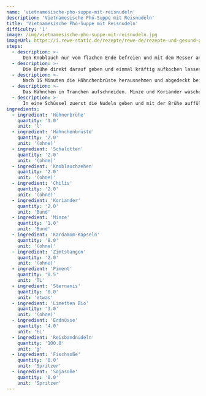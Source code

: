 ```yaml
---
name: 'vietnamesische-pho-suppe-mit-reisnudeln'
description: 'Vietnamesische Phó-Suppe mit Reisnudeln'
title: 'Vietnamesische Phó-Suppe mit Reisnudeln'
difficulty: '1'
image: /img/vietnamesische-pho-suppe-mit-reisnudeln.jpg
imageUrl: https://i.rewe-static.de/rezepte/rewe-de/rezepte-und-gesund-geniessen/rezepte/video-rezepte/vietnamesisches-pho/vietnamesisches-pho_rdk-rds_rv_hd.jpg?resize=1480:589&crop=1280:460;center,center
steps:
  - description: >-
      Den Knoblauch nur vom flachen Ende befreien und mit dem Messer andrücken und pellen. Die Schalotten schälen und in feine Ringe schneiden. In einem hohen Topf den Sternanis, den Knoblauch, die Zimtstangen, den Piment, die Kardamom-Kapseln und die Zwiebeln ohne Fett anrösten bis alle Zutaten etwas Farbe angenommen haben, aber noch nicht schwarz sind.
  - description: >-
      Die Brühe direkt darauf geben und einmal kräftig aufkochen lassen. Mit einem Sparschäler von der gewaschenen Limette eine breite Bahn abziehen und hineingeben, dann die Hitze halbieren und die Brühe mit den Gewürzen 15 Minuten köcheln lassen, die Hühnerbrüste schon hineingeben und mit köcheln lassen.
  - description: >-
      Nach 15 Minuten die Hähnchenbrüste herausnehmen und abgedeckt beiseite legen, die Brühe einmal durch ein Sieb geben und noch einmal aufkochen lassen. Wenn sie erneut kocht, die Nudeln reingeben und den Herd ausschalten.
  - description: >-
      Das Hähnchen in Tranchen aufschneiden. Minze und Koriander waschen, die Minze zupfen und beide Kräuter grob einmal durchhacken. Die Limette vierteln und die Chilis Hacken.
  - description: >-
      In eine Schüssel zuerst die Nudeln geben und mit der Brühe auffüllen. Die Hähnchentranchen anlegen und alles mit viel Koriander und Minze dekorieren. Obendrauf die gehackten Erdnüsse geben. Mit den Chilis und ein paar Limettenscheiben servieren. Wer mag kann mit Fischsauce und Sojasauce nachwürzen.
ingredients:
  - ingredient: 'Hühnerbrühe'
    quantity: '1.0'
    unit: 'l'
  - ingredient: 'Hähnchenbrüste'
    quantity: '2.0'
    unit: '(ohne)'
  - ingredient: 'Schalotten'
    quantity: '2.0'
    unit: '(ohne)'
  - ingredient: 'Knoblauchzehen'
    quantity: '2.0'
    unit: '(ohne)'
  - ingredient: 'Chilis'
    quantity: '2.0'
    unit: '(ohne)'
  - ingredient: 'Koriander'
    quantity: '2.0'
    unit: 'Bund'
  - ingredient: 'Minze'
    quantity: '1.0'
    unit: 'Bund'
  - ingredient: 'Kardamom-Kapseln'
    quantity: '8.0'
    unit: '(ohne)'
  - ingredient: 'Zimtstangen'
    quantity: '2.0'
    unit: '(ohne)'
  - ingredient: 'Piment'
    quantity: '0.5'
    unit: 'TL'
  - ingredient: 'Sternanis'
    quantity: '0.0'
    unit: 'etwas'
  - ingredient: 'Limetten Bio'
    quantity: '3.0'
    unit: '(ohne)'
  - ingredient: 'Erdnüsse'
    quantity: '4.0'
    unit: 'EL'
  - ingredient: 'Reisbandnudeln'
    quantity: '100.0'
    unit: 'g'
  - ingredient: 'Fischsoße'
    quantity: '0.0'
    unit: 'Spritzer'
  - ingredient: 'Sojasoße'
    quantity: '0.0'
    unit: 'Spritzer'
---
```

